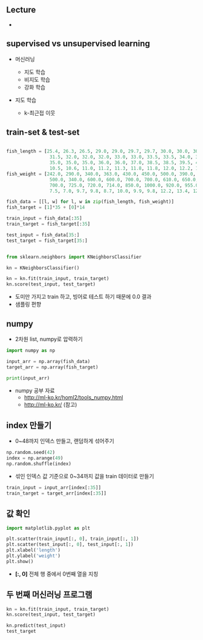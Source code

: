 
## Lecture
- 


## supervised vs unsupervised learning

- 머신러닝
  - 지도 학습
  - 비지도 학습
  - 강화 학습

- 지도 학습
  - k-최근접 이웃


## train-set & test-set

```python

fish_length = [25.4, 26.3, 26.5, 29.0, 29.0, 29.7, 29.7, 30.0, 30.0, 30.7, 31.0, 31.0, 
                31.5, 32.0, 32.0, 32.0, 33.0, 33.0, 33.5, 33.5, 34.0, 34.0, 34.5, 35.0, 
                35.0, 35.0, 35.0, 36.0, 36.0, 37.0, 38.5, 38.5, 39.5, 41.0, 41.0, 9.8, 
                10.5, 10.6, 11.0, 11.2, 11.3, 11.8, 11.8, 12.0, 12.2, 12.4, 13.0, 14.3, 15.0]
fish_weight = [242.0, 290.0, 340.0, 363.0, 430.0, 450.0, 500.0, 390.0, 450.0, 500.0, 475.0, 500.0, 
                500.0, 340.0, 600.0, 600.0, 700.0, 700.0, 610.0, 650.0, 575.0, 685.0, 620.0, 680.0, 
                700.0, 725.0, 720.0, 714.0, 850.0, 1000.0, 920.0, 955.0, 925.0, 975.0, 950.0, 6.7, 
                7.5, 7.0, 9.7, 9.8, 8.7, 10.0, 9.9, 9.8, 12.2, 13.4, 12.2, 19.7, 19.9]

fish_data = [[l, w] for l, w in zip(fish_length, fish_weight)]
fish_target = [1]*35 + [0]*14

train_input = fish_data[:35]
train_target = fish_target[:35]

test_input = fish_data[35:]
test_target = fish_target[35:]


from sklearn.neighbors import KNeighborsClassifier

kn = KNeighborsClassifier()

kn = kn.fit(train_input, train_target)
kn.score(test_input, test_target)
```

- 도미만 가지고 train 하고, 빙어로 테스트 하기 때문에 0.0 결과
- 샘플링 편향


## numpy

- 2차원 list, numpy로 압력하기

```python
import numpy as np

input_arr = np.array(fish_data)
target_arr = np.array(fish_target)

print(input_arr)
```

- numpy 공부 자료
  - http://ml-ko.kr/homl2/tools_numpy.html
  - http://ml-ko.kr/ (참고)


## index 만들기

- 0~48까지 인덱스 만들고, 랜덤하게 섞어주기
```python
np.random.seed(42)
index = np.arange(49)
np.random.shuffle(index)
```

- 섞인 인덱스 값 기준으로 0~34까지 값을 train 데이터로 만들기
```python
train_input = input_arr[index[:35]]
train_target = target_arr[index[:35]]
```

## 값 확인

```python
import matplotlib.pyplot as plt

plt.scatter(train_input[:, 0], train_input[:, 1])
plt.scatter(test_input[:, 0], test_input[:, 1])
plt.xlabel('length')
plt.ylabel('weight')
plt.show()
```
- **[:, 0]** 전체 행 중에서 0번째 열을 지칭


## 두 번째 머신러닝 프로그램

```python
kn = kn.fit(train_input, train_target)
kn.score(test_input, test_target)

kn.predict(test_input)
test_target
```
